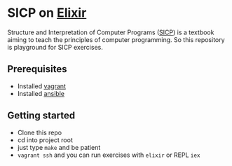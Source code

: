 # SICP on [Elixir](http://elixir-lang.org/)

Structure and Interpretation of Computer Programs ([SICP](https://mitpress.mit.edu/sicp/)) is a textbook aiming to teach the principles of computer programming.
So this repository is playground for SICP exercises.

## Prerequisites

* Installed [vagrant](https://www.vagrantup.com/)
* Installed [ansible](http://www.ansible.com/)

## Getting started

* Clone this repo
* cd into project root
* just type `make` and be patient
* `vagrant ssh` and you can run exercises with `elixir` or REPL `iex`

